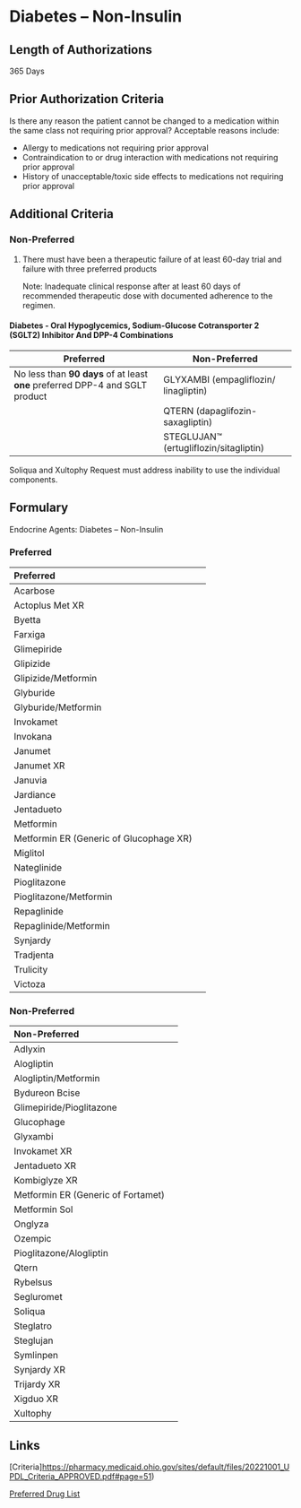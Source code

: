 # Diabetes – Non-Insulin

## Length of Authorizations

365 Days

## Prior Authorization Criteria

Is there any reason the patient cannot be changed to a medication within the same class not requiring prior approval? Acceptable reasons include:

-   Allergy to medications not requiring prior approval
-   Contraindication to or drug interaction with medications not requiring prior approval
-   History of unacceptable/toxic side effects to medications not requiring prior approval

## Additional Criteria

### Non-Preferred

1.  There must have been a therapeutic failure of at least 60-day trial and failure with three preferred products

    Note: Inadequate clinical response after at least 60 days of recommended therapeutic dose with documented adherence to the regimen.

#### Diabetes - Oral Hypoglycemics, Sodium-Glucose Cotransporter 2 (SGLT2) Inhibitor And DPP-4 Combinations

| **Preferred**                                                                 | **Non-Preferred**                      |
| ----------------------------------------------------------------------------- | -------------------------------------- |
| No less than **90 days** of at least **one** preferred DPP-4 and SGLT product | GLYXAMBI (empagliflozin/ linagliptin)  |
|                                                                               | QTERN (dapaglifozin-saxagliptin)       |
|                                                                               | STEGLUJAN™ (ertugliflozin/sitagliptin) |

Soliqua and Xultophy Request must address inability to use the individual components.

## Formulary

Endocrine Agents: Diabetes – Non-Insulin

### Preferred

| Preferred                               |      |
| :-------------------------------------- | ---: |
| Acarbose                                |      |
| Actoplus Met XR                         |      |
| Byetta                                  |      |
| Farxiga                                 |      |
| Glimepiride                             |      |
| Glipizide                               |      |
| Glipizide/Metformin                     |      |
| Glyburide                               |      |
| Glyburide/Metformin                     |      |
| Invokamet                               |      |
| Invokana                                |      |
| Janumet                                 |      |
| Janumet XR                              |      |
| Januvia                                 |      |
| Jardiance                               |      |
| Jentadueto                              |      |
| Metformin                               |      |
| Metformin ER (Generic of Glucophage XR) |      |
| Miglitol                                |      |
| Nateglinide                             |      |
| Pioglitazone                            |      |
| Pioglitazone/Metformin                  |      |
| Repaglinide                             |      |
| Repaglinide/Metformin                   |      |
| Synjardy                                |      |
| Tradjenta                               |      |
| Trulicity                               |      |
| Victoza                                 |      |

### Non-Preferred

| Non-Preferred                      |      |
| :--------------------------------- | ---: |
| Adlyxin                            |      |
| Alogliptin                         |      |
| Alogliptin/Metformin               |      |
| Bydureon Bcise                     |      |
| Glimepiride/Pioglitazone           |      |
| Glucophage                         |      |
| Glyxambi                           |      |
| Invokamet XR                       |      |
| Jentadueto XR                      |      |
| Kombiglyze XR                      |      |
| Metformin ER (Generic of Fortamet) |      |
| Metformin Sol                      |      |
| Onglyza                            |      |
| Ozempic                            |      |
| Pioglitazone/Alogliptin            |      |
| Qtern                              |      |
| Rybelsus                           |      |
| Segluromet                         |      |
| Soliqua                            |      |
| Steglatro                          |      |
| Steglujan                          |      |
| Symlinpen                          |      |
| Synjardy XR                        |      |
| Trijardy XR                        |      |
| Xigduo XR                          |      |
| Xultophy                           |      |

## Links

[Criteria]https://pharmacy.medicaid.ohio.gov/sites/default/files/20221001_UPDL_Criteria_APPROVED.pdf#page=51)

[Preferred Drug List](https://pharmacy.medicaid.ohio.gov/sites/default/files/20221001_UPDL_APPROVED_.pdf#page=20)
